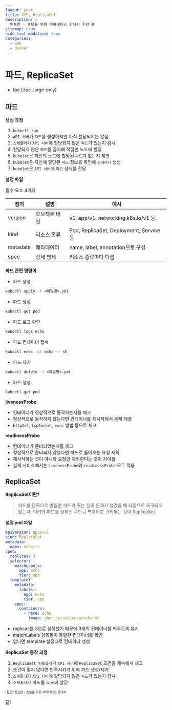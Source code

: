 ```yaml
---
layout: post
title: 파드, ReplicaSet
description: >
  인프런 - 초보를 위한 쿠버네티스 안내서 수강 중
sitemap: true
hide_last_modified: true
categories:
  - web
  - docker
---
```


# 파드, ReplicaSet

* toc
{:toc .large-only}

## 파드

**생성 과정**

1. `kubectl run`
2. `API 서버`가 `파드`를 생성하지만 아직 할당되지는 않음
3. `스케줄러`가 `API 서버`에 할당되지 않은 `파드`가 있는지 감시
4. 할당되지 않은 `파드`를 감지해 적절한 노드에 할당
5. `kubelet`은 자신의 노드에 할당된 `파드`가 있는지 체크
6. `kubelet`은 자신에 할당된 `파드` 정보를 확인해 `컨테이너` 생성
7. `kubelet`은 `API 서버`에 `파드` 상태를 전달

**설정 파일**

필수 요소 4가지

| 정의 | 설명 | 예시 |
| --- | --- | --- |
| version | 오브젝트 버전 | v1, app/v1, networking.k8s.io/v1 등 |
| kind | 리소스 종류 | Pod, ReplicaSet, Deployment, Service 등 |
| metadata | 메타데이터 | name, label, annotation으로 구성 |
| spec | 상세 명세 | 리소스 종류마다 다름 |

**파드 관련 명령어**

- 파드 생성
```cmd
kubectl apply -f <파일명>.yml
```

- 파드 생성
```cmd
kubectl get pod
```

- 파드 로그 확인
```cmd
kubectl logs echo
```

- 파드 컨테이너 접속
```cmd
kubectl exec -it echo -- sh
```

- 파드 제거
```cmd
kubectl delete -f <파일명>.yml
```

- 파드 생성
```cmd
kubectl get pod
```

**livenessProbe**

- 컨테이너가 정상적으로 동작하는지를 체크
- 정상적으로 동작하지 않는다면 컨테이너를 재시작해서 문제 해결
- `httpGet`, `tcpSocket`, `exec` 방법 등으로 체크

**readinessProbe**

- 컨테이너가 준비되었는지를 체크
- 정상적으로 준비되지 않았다면 파드로 들어오는 요청 제외
- 재시작하는 것이 아니라 요청만 제외한다는 것이 차이점
- 실제 서비스에서는 `LivenessProbe`와 `readinessProbe` 모두 적용

## ReplicaSet

**ReplicaSet이란?**

>  파드를 단독으로 만들면 파드가 죽는 등의 문제가 생겼을 때 자동으로 복구되지 않는다. 이러한 파드를 정해진 수만큼 복제하고 관리하는 것이 <span style='background-color: #f5f0ff'>ReplicaSet</span>

**설정 yml 파일**

```yml
apiVersion: apps/v1
kind: ReplicaSet
metadata:
  name: echo-rs
spec:
  replicas: 3
  selector:
    matchLabels:
      app: echo
      tier: app
  template:
    metadata:
      labels:
        app: echo
        tier: app
    spec:
      containers:
        - name: echo
          image: ghcr.io/subicura/echo:v1
```

- replicas를 3으로 설정했기 때문에 3개의 컨테이너를 띄우도록 유지
- matchLabels 항목들이 동일한 컨테이너를 확인
- 없다면 template 설정대로 컨테이너 생성

**ReplicaSet 동작 과정**

1. `ReplicaSet 컨트롤러`가 `API 서버`에 `ReplicaSet` 조건을 계속해서 체크
2. 조건이 맞지 않다면 만족시키기 위해 파드 생성/제거
3. `스케줄러`가 `API 서버`에 할당되지 않은 `파드`가 있는지 감시
4. `스케줄러`가 파드를 노드에 할당


<span style="font-size:70%">[참조] 인프런 - 초보를 위한 쿠버네티스 안내서

끝!
